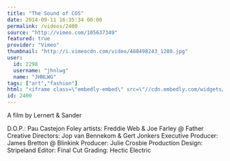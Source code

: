 ```yaml
---
title: "The Sound of COS"
date: 2014-09-11 16:35:34 00:00
permalink: /videos/2400
source: "http://vimeo.com/105637349"
featured: true
provider: "Vimeo"
thumbnail: "http://i.vimeocdn.com/video/488498243_1280.jpg"
user:
  id: 2298
  username: "jhnlwg"
  name: "JHNLWG"
tags: ["art","fashion"]
html: "<iframe class=\"embedly-embed\" src=\"//cdn.embedly.com/widgets/media.html?src=http%3A%2F%2Fplayer.vimeo.com%2Fvideo%2F105637349&wmode=transparent&src_secure=1&url=http%3A%2F%2Fvimeo.com%2F105637349&image=http%3A%2F%2Fi.vimeocdn.com%2Fvideo%2F488498243_1280.jpg&key=daaebf4d9cdd46779200162d0ca86e20&type=text%2Fhtml&schema=vimeo\" width=\"1920\" height=\"1080\" scrolling=\"no\" frameborder=\"0\" allowfullscreen></iframe>"
id: 2400
---
```


A film by Lernert & Sander

D.O.P.: Pau Castejon
Foley artists: Freddie Web & Joe Farley @ Father
Creative Directors: Jop van Bennekom & Gert Jonkers
Executive Producer: James Bretton @ Blinkink
Producer: Julie Crosbie
Production Design: Stripeland
Editor: Final Cut
Grading: Hectic Electric